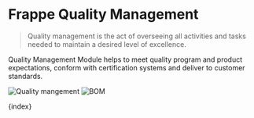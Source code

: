 # Frappe Quality Management

> Quality management is the act of overseeing all activities and tasks needed to maintain a desired level of excellence.

 Quality Management Module helps to meet quality program and product expectations, conform with certification systems and deliver to customer standards.

<img class="screenshot" alt="Quality mangement" src="{{docs_base_url}}/assets/img/quality_management/desk.png">
<img class="screenshot" alt="BOM" src="{{docs_base_url}}/assets/img/manufacturing/BOM-hero.png">

{index}


